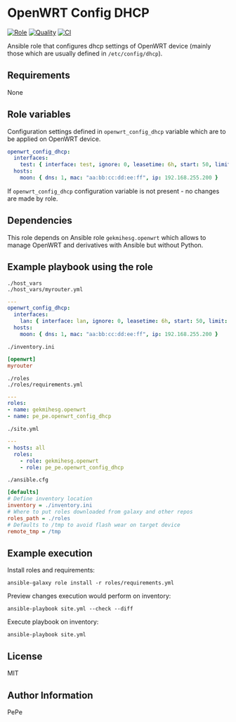 OpenWRT Config DHCP
=========

[![Role](https://img.shields.io/ansible/role/56272.svg)](https://galaxy.ansible.com/pe_pe/openwrt_config_dhcp/)
[![Quality](https://img.shields.io/ansible/quality/56272.svg)](https://galaxy.ansible.com/pe_pe/openwrt_config_dhcp/)
[![CI](https://github.com/pe-pe/ansible_role_openwrt_config_dhcp/workflows/CI/badge.svg)](https://github.com/pe-pe/ansible_role_openwrt_config_dhcp/actions)

Ansible role that configures dhcp settings of OpenWRT device (mainly those which are usually defined in `/etc/config/dhcp`).

Requirements
------------
None

Role variables
--------------
Configuration settings defined in `openwrt_config_dhcp` variable which are to be applied on OpenWRT device.
```yaml
openwrt_config_dhcp:
  interfaces:
    test: { interface: test, ignore: 0, leasetime: 6h, start: 50, limit: 100, dhcp_option: ["3,192.168.255.255"] }
  hosts:
    moon: { dns: 1, mac: "aa:bb:cc:dd:ee:ff", ip: 192.168.255.200 }
```
If `openwrt_config_dhcp` configuration variable is not present - no changes are made by role.

Dependencies
------------
This role depends on Ansible role `gekmihesg.openwrt` which allows to manage OpenWRT and derivatives with Ansible but without Python.

Example playbook using the role
-------------------------------
`./host_vars` \
`./host_vars/myrouter.yml`
```yaml
---
openwrt_config_dhcp:
  interfaces:
    lan: { interface: lan, ignore: 0, leasetime: 6h, start: 50, limit: 100, dhcp_option: ["3,192.168.255.255"] }
  hosts:
    moon: { dns: 1, mac: "aa:bb:cc:dd:ee:ff", ip: 192.168.255.200 }
```
`./inventory.ini`
```ini
[openwrt]
myrouter
```
`./roles` \
`./roles/requirements.yml`
```yaml
---
roles:
- name: gekmihesg.openwrt
- name: pe_pe.openwrt_config_dhcp
```
`./site.yml`
```yaml
---
- hosts: all
  roles:
    - role: gekmihesg.openwrt
    - role: pe_pe.openwrt_config_dhcp
```
`./ansible.cfg`
```ini
[defaults]
# Define inventory location
inventory = ./inventory.ini
# Where to put roles downloaded from galaxy and other repos
roles_path = ./roles
# Defaults to /tmp to avoid flash wear on target device
remote_tmp = /tmp
```

Example execution
-----------------
Install roles and requirements:
```
ansible-galaxy role install -r roles/requirements.yml
```
Preview changes execution would perform on inventory:
```
ansible-playbook site.yml --check --diff
```
Execute playbook on inventory:
```
ansible-playbook site.yml
```
License
-------
MIT

Author Information
------------------
PePe
